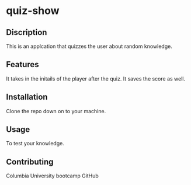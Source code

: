 # quiz-show



## Discription

This is an applcation that quizzes the user about random knowledge.

## Features

It takes in the initails of the player after the quiz. 
It saves the score as well.

## Installation

Clone the repo down on to your machine.

## Usage

To test your knowledge.


## Contributing

Columbia University bootcamp 
GitHub

